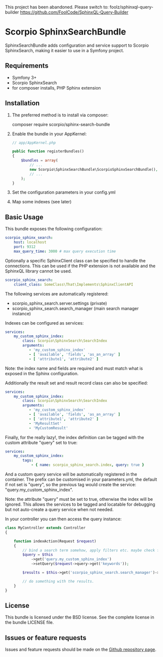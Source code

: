This project has been abandoned. Please switch to: foolz/sphinxql-query-builder https://github.com/FoolCode/SphinxQL-Query-Builder

Scorpio SphinxSearchBundle
==========================

SphinxSearchBundle adds configuration and service support to Scorpio SphinxSearch,
making it easier to use in a Symfony project.

Requirements
------------

 * Symfony 3+
 * Scorpio SphinxSearch
 * for composer installs, PHP Sphinx extension

Installation
------------

 1. The preferred method is to install via composer:

    composer require scorpio/sphinx-search-bundle

 2. Enable the bundle in your AppKernel:

    ```php
    // app/AppKernel.php

    public function registerBundles()
    {
        $bundles = array(
            // ...
            new Scorpio\SphinxSearchBundle\ScorpioSphinxSearchBundle(),
            // ...
        );
    }
    ```

 3. Set the configuration parameters in your config.yml

 4. Map some indexes (see later)

Basic Usage
-----------

This bundle exposes the following configuration:

```yaml
scorpio_sphinx_search:
    host: localhost
    port: 9312
    max_query_time: 3000 # max query execution time
```

Optionally a specific SphinxClient class can be specified to handle the connections.
This can be used if the PHP extension is not available and the SphinxQL library
cannot be used.

```yaml
scorpio_sphinx_search:
    client_class: SomeClass\That\Implements\SphinxClientAPI
```

The following services are automatically registered:

 * scorpio_sphinx_search.server.settings (private)
 * scorpio_sphinx_search.search_manager  (main search manager instance)

Indexes can be configured as services:

```yaml
services:
    my_custom_sphinx_index:
        class: Scorpio\SphinxSearch\SearchIndex
        arguments:
           - 'my_custom_sphinx_index'
           - [ 'available', 'fields', 'as_an_array' ]
           - [ 'attribute1', 'attribute2' ]
```

Note: the index name and fields are required and must match what is exposed in the
Sphinx configuration.

Additionally the result set and result record class can also be specified:

```yaml
services:
    my_custom_sphinx_index:
        class: Scorpio\SphinxSearch\SearchIndex
        arguments:
           - 'my_custom_sphinx_index'
           - [ 'available', 'fields', 'as_an_array' ]
           - [ 'attribute1', 'attribute2' ]
           - 'MyResultSet'
           - 'MyCustomResult'
```

Finally, for the really lazy!, the index definition can be tagged with the custom
attribute "query" set to true:

```yaml
services:
    my_custom_sphinx_index:
        tags:
            - { name: scorpio_sphinx_search.index, query: true }
```

And a custom query service will be automatically registered in the container. The prefix
can be customised in your parameters.yml, the default if not set is "query", so the
previous tag would create the service: "query.my_custom_sphinx_index".

Note: the attribute "query" must be set to true, otherwise the index will be ignored.
This allows the services to be tagged and locatable for debugging but not auto-create
a query service when not needed.

In your controller you can then access the query instance:

```php
class MyController extends Controller
{

    function indexAction(Request $request)
    {
        // bind a search term somehow, apply filters etc. maybe check for keywords...
        $query = $this
            ->get('query.my_custom_sphinx_index')
            ->setQuery($request->query->get('keywords'));

        $results = $this->get('scorpio_sphinx_search.search_manager')->query($query);

        // do something with the results.
    }
}
```

License
-------

This bundle is licensed under the BSD license. See the complete license in the bundle
LICENSE file.

Issues or feature requests
---------------------------

Issues and feature requests should be made on the [Github repository page](https://github.com/scorpioframework/sphinx-search-bundle/issues).
